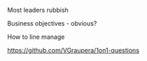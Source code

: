 Most leaders rubbish

Business objectives - obvious?

How to line manage

https://github.com/VGraupera/1on1-questions

